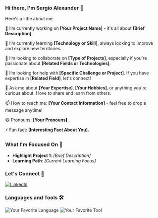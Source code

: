 ### Hi there, I'm Sergio Alexander 👋

<!--
**Sergio-Alexander/Sergio-Alexander** is a ✨ _special_ ✨ repository because its `README.md` (this file) appears on my GitHub profile.
-->

Here's a little about me:

🔭 I’m currently working on **[Your Project Name]** - it's all about **[Brief Description]**.

🌱 I’m currently learning **[Technology or Skill]**, always looking to improve and explore new territories.

👯 I’m looking to collaborate on **[Type of Projects]**, especially if you're passionate about **[Related Fields or Technologies]**.

🤔 I’m looking for help with **[Specific Challenge or Project]**. If you have expertise in **[Related Field]**, let's connect!

💬 Ask me about **[Your Expertise]**, **[Your Hobbies]**, or anything you're curious about. I love to share and learn from others.

📫 How to reach me: **[Your Contact Information]** - feel free to drop a message anytime!

😄 Pronouns: **[Your Pronouns]**.

⚡ Fun fact: **[Interesting Fact About You]**.

### What I'm Focused On 🎯
- **Highlight Project 1**: _[Brief Description]_
- **Learning Path**: _[Current Learning Focus]_

### Let's Connect 🤝
[![LinkedIn](https://img.shields.io/badge/LinkedIn-0077B5?style=for-the-badge&logo=linkedin&logoColor=white)](https://www.linkedin.com/in/sergio-satyabrata/)

### Languages and Tools 🛠️
![Your Favorite Language](https://img.shields.io/badge/-LanguageName-Color?style=flat-square&logo=LanguageLogo&logoColor=white)
![Your Favorite Tool](https://img.shields.io/badge/-ToolName-Color?style=flat-square&logo=ToolLogo&logoColor=white)


<!-- You can add or change themes as per your preference -->


